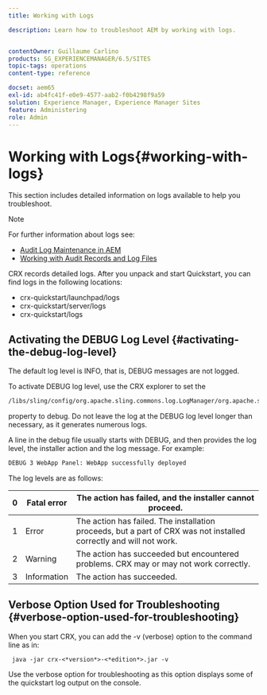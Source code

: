 ```yaml
---
title: Working with Logs

description: Learn how to troubleshoot AEM by working with logs.


contentOwner: Guillaume Carlino
products: SG_EXPERIENCEMANAGER/6.5/SITES
topic-tags: operations
content-type: reference

docset: aem65
exl-id: ab4fc41f-e0e9-4577-aab2-f0b4298f9a59
solution: Experience Manager, Experience Manager Sites
feature: Administering
role: Admin
---
```

# Working with Logs{#working-with-logs}

This section includes detailed information on logs available to help you troubleshoot.

>[!NOTE]
>
>For further information about logs see:
>
>* [Audit Log Maintenance in AEM](/help/sites-administering/operations-audit-log.md)
>* [Working with Audit Records and Log Files](/help/sites-deploying/monitoring-and-maintaining.md#working-with-audit-records-and-log-files)

CRX records detailed logs. After you unpack and start Quickstart, you can find logs in the following locations:

* crx-quickstart/launchpad/logs
* crx-quickstart/server/logs
* crx-quickstart/logs

## Activating the DEBUG Log Level {#activating-the-debug-log-level}

The default log level is INFO, that is, DEBUG messages are not logged.

To activate DEBUG log level, use the CRX explorer to set the

```xml
/libs/sling/config/org.apache.sling.commons.log.LogManager/org.apache.sling.commons.log.level
```

property to debug. Do not leave the log at the DEBUG log level longer than necessary, as it generates numerous logs.

A line in the debug file usually starts with DEBUG, and then provides the log level, the installer action and the log message. For example:

```xml
DEBUG 3 WebApp Panel: WebApp successfully deployed
```

The log levels are as follows:

| 0 |Fatal error |The action has failed, and the installer cannot proceed. |
|---|---|---|
| 1 |Error |The action has failed. The installation proceeds, but a part of CRX was not installed correctly and will not work. |
| 2 |Warning |The action has succeeded but encountered problems. CRX may or may not work correctly. |
| 3 |Information |The action has succeeded. |

## Verbose Option Used for Troubleshooting {#verbose-option-used-for-troubleshooting}

When you start CRX, you can add the -v (verbose) option to the command line as in:

` java -jar crx-<*version*>-<*edition*>.jar -v`

Use the verbose option for troubleshooting as this option displays some of the quickstart log output on the console.
